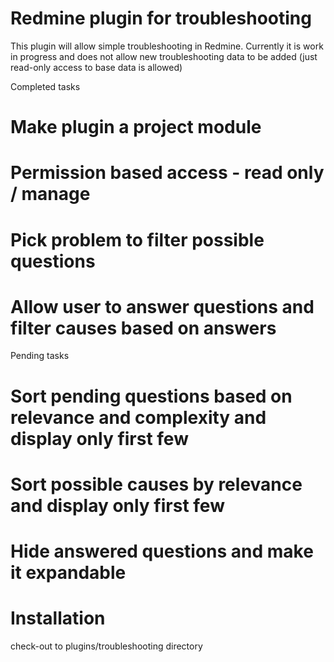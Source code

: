 Redmine plugin for troubleshooting
=======================

This plugin will allow simple troubleshooting in Redmine. Currently it is work in progress and does not allow new troubleshooting data to be added (just read-only access to base data is allowed)

Completed tasks
# Make plugin a project module
# Permission based access - read only / manage
# Pick problem to filter possible questions
# Allow user to answer questions and filter causes based on answers

Pending tasks
# Sort pending questions based on relevance and complexity and display only first few
# Sort possible causes by relevance and display only first few
# Hide answered questions and make it expandable

Installation
=======================

check-out to plugins/troubleshooting directory